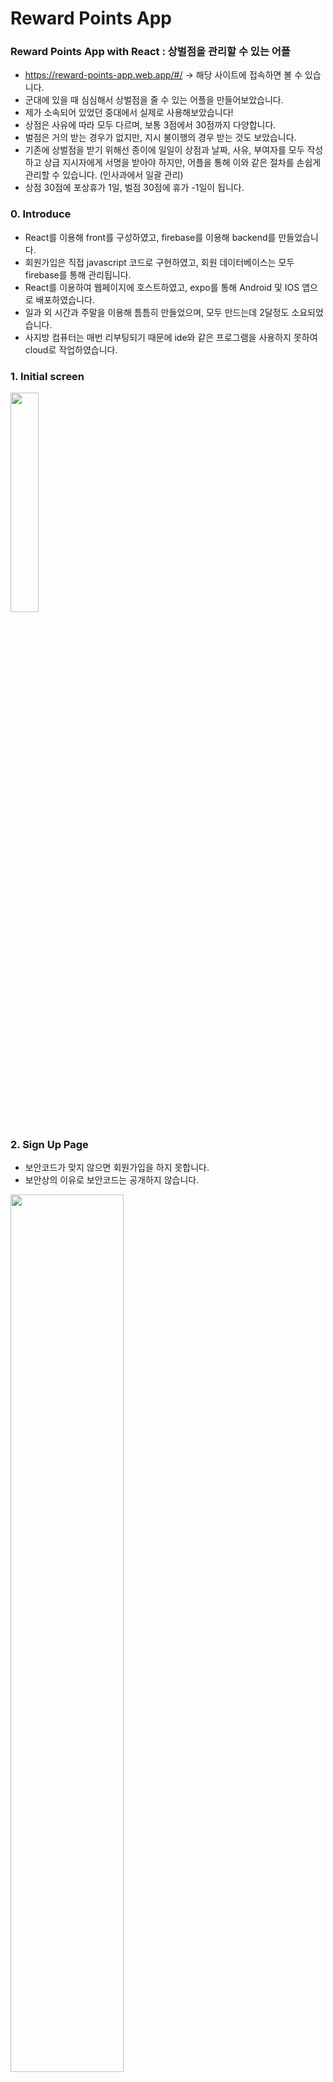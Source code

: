 # Reward Points App
### Reward Points App with React : 상벌점을 관리할 수 있는 어플
* https://reward-points-app.web.app/#/ -> 해당 사이트에 접속하면 볼 수 있습니다.
* 군대에 있을 때 심심해서 상벌점을 줄 수 있는 어플을 만들어보았습니다.
* 제가 소속되어 있었던 중대에서 실제로 사용해보았습니다!
* 상점은 사유에 따라 모두 다르며, 보통 3점에서 30점까지 다양합니다.
* 벌점은 거의 받는 경우가 없지만, 지시 불이행의 경우 받는 것도 보았습니다.
* 기존에 상벌점을 받기 위해선 종이에 일일이 상점과 날짜, 사유, 부여자를 모두 작성하고 상급 지시자에게 서명을 받아야 하지만, 어플을 통해 이와 같은 절차를 손쉽게 관리할 수 있습니다. (인사과에서 일괄 관리)
* 상점 30점에 포상휴가 1일, 벌점 30점에 휴가 -1일이 됩니다.

### 0. Introduce
* React를 이용해 front를 구성하였고, firebase를 이용해 backend를 만들었습니다.
* 회원가입은 직접 javascript 코드로 구현하였고, 회원 데이터베이스는 모두 firebase를 통해 관리됩니다.
* React를 이용하여 웹페이지에 호스트하였고, expo를 통해 Android 및 IOS 앱으로 배포하였습니다.
* 일과 외 시간과 주말을 이용해 틈틈히 만들었으며, 모두 만드는데 2달정도 소요되었습니다. 
* 사지방 컴퓨터는 매번 리부팅되기 때문에 ide와 같은 프로그램을 사용하지 못하여 cloud로 작업하였습니다.

### 1. Initial screen
<img src="https://user-images.githubusercontent.com/48863707/147737684-dbc7ca3c-5a6d-454e-bafc-beb2485ceb61.png" width="30%" height="30%">

### 2. Sign Up Page
* 보안코드가 맞지 않으면 회원가입을 하지 못합니다.
* 보안상의 이유로 보안코드는 공개하지 않습니다.
<img src="https://user-images.githubusercontent.com/48863707/147738658-656feec2-16ab-45d7-bf98-4e17726b45c8.png" width="60%" height="60%">

### 3. 홈화면




# Getting Started with Create React App

This project was bootstrapped with [Create React App](https://github.com/facebook/create-react-app).

## Available Scripts

In the project directory, you can run:

### `npm start`

Runs the app in the development mode.\
Open [http://localhost:3000](http://localhost:3000) to view it in the browser.

The page will reload if you make edits.\
You will also see any lint errors in the console.

### `npm test`

Launches the test runner in the interactive watch mode.\
See the section about [running tests](https://facebook.github.io/create-react-app/docs/running-tests) for more information.

### `npm run build`

Builds the app for production to the `build` folder.\
It correctly bundles React in production mode and optimizes the build for the best performance.

The build is minified and the filenames include the hashes.\
Your app is ready to be deployed!

See the section about [deployment](https://facebook.github.io/create-react-app/docs/deployment) for more information.

### `npm run eject`

**Note: this is a one-way operation. Once you `eject`, you can’t go back!**

If you aren’t satisfied with the build tool and configuration choices, you can `eject` at any time. This command will remove the single build dependency from your project.

Instead, it will copy all the configuration files and the transitive dependencies (webpack, Babel, ESLint, etc) right into your project so you have full control over them. All of the commands except `eject` will still work, but they will point to the copied scripts so you can tweak them. At this point you’re on your own.

You don’t have to ever use `eject`. The curated feature set is suitable for small and middle deployments, and you shouldn’t feel obligated to use this feature. However we understand that this tool wouldn’t be useful if you couldn’t customize it when you are ready for it.

## Learn More

You can learn more in the [Create React App documentation](https://facebook.github.io/create-react-app/docs/getting-started).

To learn React, check out the [React documentation](https://reactjs.org/).

### Code Splitting

This section has moved here: [https://facebook.github.io/create-react-app/docs/code-splitting](https://facebook.github.io/create-react-app/docs/code-splitting)

### Analyzing the Bundle Size

This section has moved here: [https://facebook.github.io/create-react-app/docs/analyzing-the-bundle-size](https://facebook.github.io/create-react-app/docs/analyzing-the-bundle-size)

### Making a Progressive Web App

This section has moved here: [https://facebook.github.io/create-react-app/docs/making-a-progressive-web-app](https://facebook.github.io/create-react-app/docs/making-a-progressive-web-app)

### Advanced Configuration

This section has moved here: [https://facebook.github.io/create-react-app/docs/advanced-configuration](https://facebook.github.io/create-react-app/docs/advanced-configuration)

### Deployment

This section has moved here: [https://facebook.github.io/create-react-app/docs/deployment](https://facebook.github.io/create-react-app/docs/deployment)

### `npm run build` fails to minify

This section has moved here: [https://facebook.github.io/create-react-app/docs/troubleshooting#npm-run-build-fails-to-minify](https://facebook.github.io/create-react-app/docs/troubleshooting#npm-run-build-fails-to-minify)
